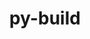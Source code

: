 ---
title: "py-build"
layout: cache
categories: [package, v0.23.1]
meta: {"compilers": ["gcc@=11.4.0", "gcc@=13.2.0"], "num_specs": 4, "num_specs_by_stack": {"e4s": 1, "e4s-neoverse_v1": 1, "ml-linux-aarch64-cpu": 1, "ml-linux-aarch64-cuda": 1, "ml-linux-x86_64-cpu": 1, "ml-linux-x86_64-cuda": 1, "root": 4}, "oss": ["ubuntu22.04", "ubuntu24.04"], "platforms": ["linux"], "stacks": ["e4s", "e4s-neoverse_v1", "ml-linux-aarch64-cpu", "ml-linux-aarch64-cuda", "ml-linux-x86_64-cpu", "ml-linux-x86_64-cuda", "root"], "targets": ["aarch64", "neoverse_v1", "x86_64_v3"], "versions": ["1.2.1"]}
spec_details: [{"compiler": "gcc@=11.4.0", "hash": "wdq5pphmscp2gy5kghk3deuaupjyvupz", "os": "ubuntu22.04", "platform": "linux", "size": "-", "stacks": ["e4s-neoverse_v1", "root"], "tarball": "https://binaries.spack.io/v0.23.1/build_cache/linux-ubuntu22.04-neoverse_v1/gcc-11.4.0/py-build-1.2.1/linux-ubuntu22.04-neoverse_v1-gcc-11.4.0-py-build-1.2.1-wdq5pphmscp2gy5kghk3deuaupjyvupz.spack", "target": "neoverse_v1", "variants": ["build_system=python_pip", "~virtualenv"], "versions": ["1.2.1"]}, {"compiler": "gcc@=11.4.0", "hash": "b6gdttjsxd2jrihjf6fdhw2vvncwhagi", "os": "ubuntu22.04", "platform": "linux", "size": "-", "stacks": ["e4s", "root"], "tarball": "https://binaries.spack.io/v0.23.1/build_cache/linux-ubuntu22.04-x86_64_v3/gcc-11.4.0/py-build-1.2.1/linux-ubuntu22.04-x86_64_v3-gcc-11.4.0-py-build-1.2.1-b6gdttjsxd2jrihjf6fdhw2vvncwhagi.spack", "target": "x86_64_v3", "variants": ["build_system=python_pip", "~virtualenv"], "versions": ["1.2.1"]}, {"compiler": "gcc@=13.2.0", "hash": "cnryzmrhx744bzvwuayr5oqbqibozeoh", "os": "ubuntu24.04", "platform": "linux", "size": "-", "stacks": ["ml-linux-aarch64-cpu", "ml-linux-aarch64-cuda", "root"], "tarball": "https://binaries.spack.io/v0.23.1/build_cache/linux-ubuntu24.04-aarch64/gcc-13.2.0/py-build-1.2.1/linux-ubuntu24.04-aarch64-gcc-13.2.0-py-build-1.2.1-cnryzmrhx744bzvwuayr5oqbqibozeoh.spack", "target": "aarch64", "variants": ["build_system=python_pip", "~virtualenv"], "versions": ["1.2.1"]}, {"compiler": "gcc@=13.2.0", "hash": "pdq4bnjrrshucrmzc7x73c2mx3rmngli", "os": "ubuntu24.04", "platform": "linux", "size": "-", "stacks": ["ml-linux-x86_64-cpu", "ml-linux-x86_64-cuda", "root"], "tarball": "https://binaries.spack.io/v0.23.1/build_cache/linux-ubuntu24.04-x86_64_v3/gcc-13.2.0/py-build-1.2.1/linux-ubuntu24.04-x86_64_v3-gcc-13.2.0-py-build-1.2.1-pdq4bnjrrshucrmzc7x73c2mx3rmngli.spack", "target": "x86_64_v3", "variants": ["build_system=python_pip", "~virtualenv"], "versions": ["1.2.1"]}]
---